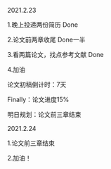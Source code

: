 2021.2.23

1.晚上投递两份简历	Done

2.论文前两章收尾	Done一半

3.看两篇论文，找点参考文献	Done

4.加油

论文初稿倒计时：7天

Finally：论文进度15%

明日规划：论文前三章结束

2021.2.24

1.论文前三章结束

2.加油！

